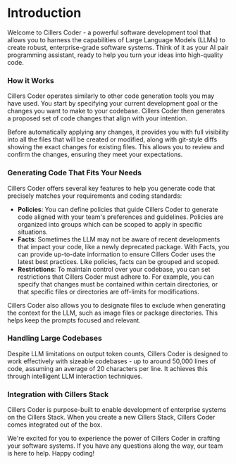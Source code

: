 # Introduction

Welcome to Cillers Coder - a powerful software development tool that allows you to harness the capabilities of Large Language Models (LLMs) to create robust, enterprise-grade software systems. Think of it as your AI pair programming assistant, ready to help you turn your ideas into high-quality code.

### How it Works

Cillers Coder operates similarly to other code generation tools you may have used. You start by specifying your current development goal or the changes you want to make to your codebase. Cillers Coder then generates a proposed set of code changes that align with your intention.

Before automatically applying any changes, it provides you with full visibility into all the files that will be created or modified, along with git-style diffs showing the exact changes for existing files. This allows you to review and confirm the changes, ensuring they meet your expectations.

### Generating Code That Fits Your Needs

Cillers Coder offers several key features to help you generate code that precisely matches your requirements and coding standards:

* **Policies**: You can define policies that guide Cillers Coder to generate code aligned with your team's preferences and guidelines. Policies are organized into groups which can be scoped to apply in specific situations.
* **Facts**: Sometimes the LLM may not be aware of recent developments that impact your code, like a newly deprecated package. With Facts, you can provide up-to-date information to ensure Cillers Coder uses the latest best practices. Like policies, facts can be grouped and scoped.
* **Restrictions**: To maintain control over your codebase, you can set restrictions that Cillers Coder must adhere to. For example, you can specify that changes must be contained within certain directories, or that specific files or directories are off-limits for modifications.

Cillers Coder also allows you to designate files to exclude when generating the context for the LLM, such as image files or package directories. This helps keep the prompts focused and relevant.

### Handling Large Codebases

Despite LLM limitations on output token counts, Cillers Coder is designed to work effectively with sizeable codebases - up to around 50,000 lines of code, assuming an average of 20 characters per line. It achieves this through intelligent LLM interaction techniques.

### Integration with Cillers Stack

Cillers Coder is purpose-built to enable development of enterprise systems on the Cillers Stack. When you create a new Cillers Stack, Cillers Coder comes integrated out of the box.

We're excited for you to experience the power of Cillers Coder in crafting your software systems. If you have any questions along the way, our team is here to help. Happy coding!

